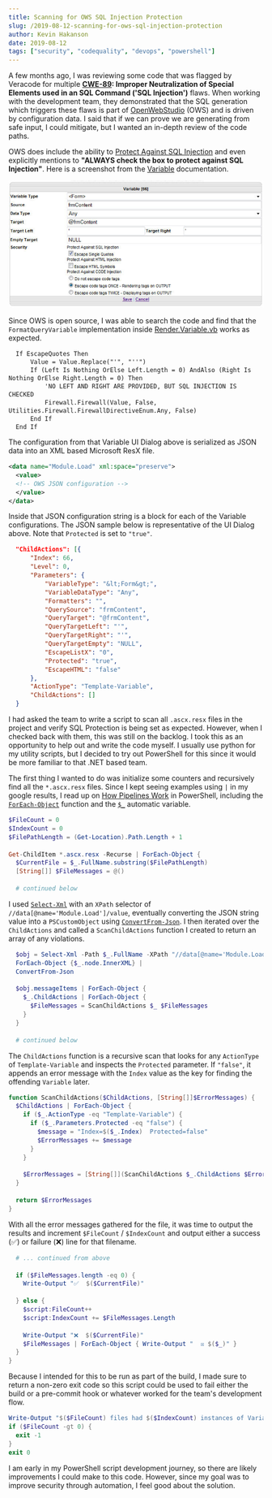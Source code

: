 ```yaml
---
title: Scanning for OWS SQL Injection Protection
slug: /2019-08-12-scanning-for-ows-sql-injection-protection
author: Kevin Hakanson
date: 2019-08-12
tags: ["security", "codequality", "devops", "powershell"]
---
```

A few months ago, I was reviewing some code that was flagged by Veracode for multiple **[CWE-89](http://cwe.mitre.org/data/definitions/89.html): Improper Neutralization of Special Elements used in an SQL Command ('SQL Injection')** flaws. When working with the development team, they demonstrated that the SQL generation which triggers these flaws is part of [OpenWebStudio](http://www.openwebstudio.com/) (OWS) and is driven by configuration data.  I said that if we can prove we are generating from safe input, I could mitigate, but I wanted an in-depth review of the code paths.

OWS does include the ability to [Protect Against SQL Injection](http://www.openwebstudio.com/topic/Action_Variable.aspx#Protect_Against_SQL_Injection) and even explicitly mentions to **"ALWAYS check the box to protect against SQL Injection"**.  Here is a screenshot from the [Variable](http://www.openwebstudio.com/topic/Action_Variable.aspx) documentation.

![OWS Variable configuration](images/action.variable.jpg)

Since OWS is open source, I was able to search the code and find that the `FormatQueryVariable` implementation inside [Render.Variable.vb](https://github.com/kevinmschreiner/OpenWebStudio/blob/e4c16a349c33db82e25aa2200353cfff8d01f0cd/Source/Code/r2i.OWS/Engine/Plugins/Renderers/Render.Variable.vb#L1762) works as expected.

```vbnet
  If EscapeQuotes Then
      Value = Value.Replace("'", "''")
      If (Left Is Nothing OrElse Left.Length = 0) AndAlso (Right Is Nothing OrElse Right.Length = 0) Then
          'NO LEFT AND RIGHT ARE PROVIDED, BUT SQL INJECTION IS CHECKED
          Firewall.Firewall(Value, False, Utilities.Firewall.FirewallDirectiveEnum.Any, False)
      End If
  End If
```

The configuration from that Variable UI Dialog above is serialized as JSON data into an XML based Microsoft ResX file.

```xml
<data name="Module.Load" xml:space="preserve">
  <value>
  <!-- OWS JSON configuration -->
  </value>
</data>
```

Inside that JSON configuration string is a block for each of the Variable configurations.  The JSON sample below is representative of the UI Dialog above.  Note that `Protected` is set to `"true"`.

```json
  "ChildActions": [{
      "Index": 66,
      "Level": 0,
      "Parameters": {
          "VariableType": "&lt;Form&gt;",
          "VariableDataType": "Any",
          "Formatters": "",
          "QuerySource": "frmContent",
          "QueryTarget": "@frmContent",
          "QueryTargetLeft": "'",
          "QueryTargetRight": "'",
          "QueryTargetEmpty": "NULL",
          "EscapeListX": "0",
          "Protected": "true",
          "EscapeHTML": "false"
      },
      "ActionType": "Template-Variable",
      "ChildActions": []
  }
```

I had asked the team to write a script to scan all `.ascx.resx` files in the project and verify SQL Protection is being set as expected.  However, when I checked back with them, this was still on the backlog.  I took this as an opportunity to help out and write the code myself.  I usually use python for my utility scripts, but I decided to try out PowerShell for this since it would be more familiar to that .NET based team.

The first thing I wanted to do was initialize some counters and recursively find all the `*.ascx.resx` files.  Since I kept seeing examples using `|` in my google results, I read up on [How Pipelines Work](https://docs.microsoft.com/en-us/powershell/module/microsoft.powershell.core/about/about_pipelines?view=powershell-6#how-pipelines-work) in PowerShell, including the [`ForEach-Object`](https://docs.microsoft.com/en-us/powershell/module/microsoft.powershell.core/about/about_foreach?view=powershell-6) function and the [`$_`](https://docs.microsoft.com/en-us/powershell/module/microsoft.powershell.core/about/about_automatic_variables?view=powershell-6#_) automatic variable.

```powershell
$FileCount = 0
$IndexCount = 0
$FilePathLength = (Get-Location).Path.Length + 1

Get-ChildItem *.ascx.resx -Recurse | ForEach-Object {
  $CurrentFile = $_.FullName.substring($FilePathLength)
  [String[]] $FileMessages = @()
  
  # continued below
```

I used [`Select-Xml`](https://docs.microsoft.com/en-us/powershell/module/microsoft.powershell.utility/select-xml?view=powershell-6) with an `XPath` selector of `//data[@name='Module.Load']/value`, eventually converting the JSON string value into a `PSCustomObject` using [`ConvertFrom-Json`](https://docs.microsoft.com/en-us/powershell/module/microsoft.powershell.utility/convertfrom-json?view=powershell-6).  I then iterated over the `ChildActions` and called a `ScanChildActions` function I created to return an array of any violations.

```powershell
  $obj = Select-Xml -Path $_.FullName -XPath "//data[@name='Module.Load']/value" |
  ForEach-Object {$_.node.InnerXML} |
  ConvertFrom-Json

  $obj.messageItems | ForEach-Object {
    $_.ChildActions | ForEach-Object {
      $FileMessages = ScanChildActions $_ $FileMessages
    }
  }
  
  # continued below
```

The `ChildActions` function is a recursive scan that looks for any `ActionType` of `Template-Variable` and inspects the `Protected` parameter.  If `"false"`, it appends an error message with the `️Index` value as the key for finding the offending `Variable` later.

```powershell
function ScanChildActions($ChildActions, [String[]]$ErrorMessages) {
  $ChildActions | ForEach-Object {
    if ($_.ActionType -eq "Template-Variable") {
      if ($_.Parameters.Protected -eq "false") {
        $message = "️Index=$($_.Index)  Protected=false"
        $ErrorMessages += $message
      }
    }

    $ErrorMessages = [String[]](ScanChildActions $_.ChildActions $ErrorMessages)
  }

  return $ErrorMessages
}
```

With all the error messages gathered for the file, it was time to output the results and increment `$FileCount` / `$IndexCount` and output either a success (✅) or failure (❌) line for that filename.

```powershell
  # ... continued from above

  if ($FileMessages.length -eq 0) {
    Write-Output "✅  $($CurrentFile)"

  } else {
    $script:FileCount++
    $script:IndexCount += $FileMessages.Length

    Write-Output "❌  $($CurrentFile)"
    $FileMessages | ForEach-Object { Write-Output "️  ☒ $($_)" }
  }
}
```

Because I intended for this to be run as part of the build, I made sure to return a non-zero exit code so this script could be used to fail either the build or a pre-commit hook or whatever worked for the team's development flow.

```powershell
Write-Output "$($FileCount) files had $($IndexCount) instances of Variable SQL Injection"
if ($FileCount -gt 0) {
  exit -1
}
exit 0
```

I am early in my PowerShell script development journey, so there are likely improvements I could make to this code.  However, since my goal was to improve security through automation, I feel good about the solution.
